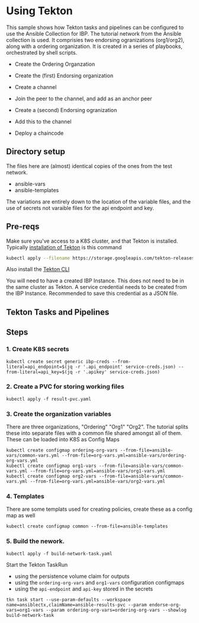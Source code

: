 # Using Tekton

This sample shows how Tekton tasks and pipelines can be configured to use the Ansible Collection for IBP. The tutorial network from the Ansible collection is used. It comprisies two endorsing ogranizations (org1/org2), along with a ordering organization. It is created in a series of playbooks, orchestrated by shell scripts. 

- Create the Ordering Organzation
- Create the (first) Endorsing organization 
- Create a channel
- Join the peer to the channel, and add as an anchor peer

- Create a (second) Endorsing ogranization
- Add this to the channel

- Deploy a chaincode

## Directory setup

The files here are (almost) identical copies of the ones from the test network. 

- ansible-vars
- ansible-templates

The variations are entirely down to the location of the variable files, and the use of secrets not varaible files for the api endpoint and key.

## Pre-reqs

Make sure you've access to a K8S cluster, and that Tekton is installed. Typically [installation of Tekton](https://tekton.dev/docs/getting-started/tasks/) is this command

```bash
kubectl apply --filename https://storage.googleapis.com/tekton-releases/pipeline/latest/release.yaml
```

Also install the [Tekton CLI](https://tekton.dev/docs/cli/)


You will need to have a created IBP Instance. This does not need to be in the same cluster as Tekton. A service credential needs to be created from the IBP Instance. Recommended to save this credential as a JSON file.

## Tekton Tasks and Pipelines


## Steps

### 1. Create K8S secrets

```
kubectl create secret generic ibp-creds --from-literal=api_endpoint=$(jq -r '.api_endpoint' service-creds.json) --from-literal=api_key=$(jq -r '.apikey' service-creds.json)
```

### 2. Create a PVC for storing working files

```
kubectl apply -f result-pvc.yaml
```

### 3. Create the organization variables

There are three organizations, "Ordering" "Org1" "Org2".  The tutorial splits these into separate files with a common file shared amongst all of them.   These can be loaded into K8S as Config Maps

```
kubectl create configmap ordering-org-vars --from-file=ansible-vars/common-vars.yml --from-file=org-vars.yml=ansible-vars/ordering-org-vars.yml
kubectl create configmap org1-vars --from-file=ansible-vars/common-vars.yml --from-file=org-vars.yml=ansible-vars/org1-vars.yml
kubectl create configmap org2-vars --from-file=ansible-vars/common-vars.yml --from-file=org-vars.yml=ansible-vars/org2-vars.yml
```

### 4. Templates
There are some templats used for creating policies, create these as a config map as well

```
kubectl create configmap common --from-file=ansible-templates
```

### 5. Build the nework.

```
kubectl apply -f build-network-task.yaml
```

Start the Tekton TaskRun
- using the persistence volume claim for outputs
- using the `ordering-org-vars` and `org1-vars` configuration configmaps
- using the `api-endpoint` and `api-key` stored in the secrets


```
tkn task start --use-param-defaults --workspace name=ansiblectx,claimName=ansible-results-pvc --param endorse-org-vars=org1-vars --param ordering-org-vars=ordering-org-vars --showlog build-network-task
```

